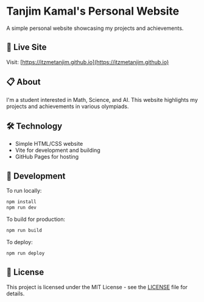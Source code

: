 # Tanjim Kamal's Personal Website

A simple personal website showcasing my projects and achievements.

## 🚀 Live Site

Visit: [https://itzmetanjim.github.io](https://itzmetanjim.github.io)

## 📋 About

I'm a student interested in Math, Science, and AI. This website highlights my projects and achievements in various olympiads.

## 🛠️ Technology

- Simple HTML/CSS website
- Vite for development and building
- GitHub Pages for hosting

## 🚀 Development

To run locally:

```bash
npm install
npm run dev
```

To build for production:

```bash
npm run build
```

To deploy:

```bash
npm run deploy
```

## 📄 License

This project is licensed under the MIT License - see the [LICENSE](LICENSE) file for details.